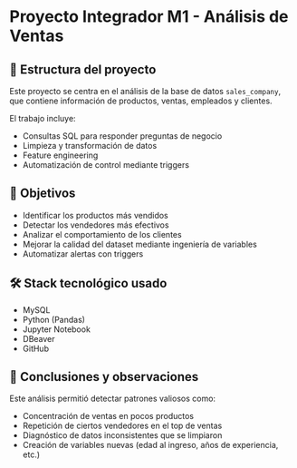 # Proyecto Integrador M1 - Análisis de Ventas

## 🧱 Estructura del proyecto

Este proyecto se centra en el análisis de la base de datos `sales_company`, que contiene información de productos, ventas, empleados y clientes.

El trabajo incluye:
- Consultas SQL para responder preguntas de negocio
- Limpieza y transformación de datos
- Feature engineering
- Automatización de control mediante triggers

## 🎯 Objetivos

- Identificar los productos más vendidos
- Detectar los vendedores más efectivos
- Analizar el comportamiento de los clientes
- Mejorar la calidad del dataset mediante ingeniería de variables
- Automatizar alertas con triggers

## 🛠️ Stack tecnológico usado

- MySQL
- Python (Pandas)
- Jupyter Notebook
- DBeaver
- GitHub

## 📝 Conclusiones y observaciones

Este análisis permitió detectar patrones valiosos como:
- Concentración de ventas en pocos productos
- Repetición de ciertos vendedores en el top de ventas
- Diagnóstico de datos inconsistentes que se limpiaron
- Creación de variables nuevas (edad al ingreso, años de experiencia, etc.)